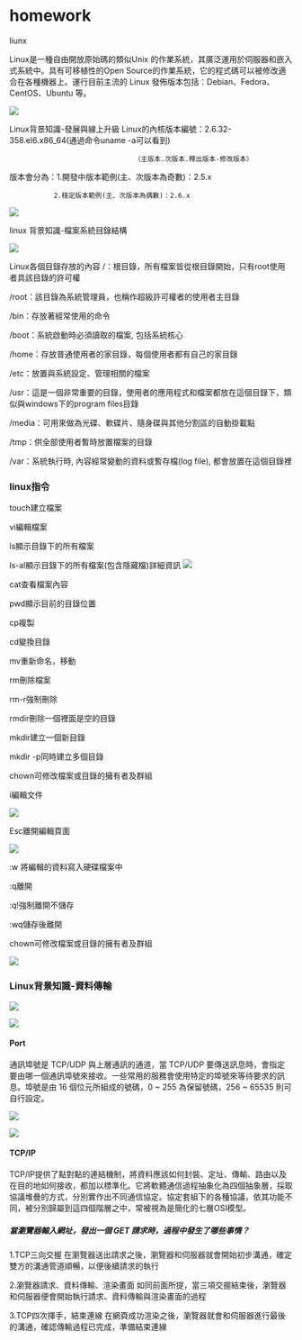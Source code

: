 # homework



liunx

Linux是一種自由開放原始碼的類似Unix 的作業系統，其廣泛運用於伺服器和嵌入式系統中。具有可移植性的Open Source的作業系統，它的程式碼可以被修改適合在各種機器上。運行目前主流的 Linux 發佈版本包括：Debian、Fedora、CentOS、Ubuntu 等。 

![](https://i.imgur.com/MWJxUon.png)

 Linux背景知識-發展與線上升級
Linux的內核版本編號：2.6.32-358.el6.x86_64(通過命令uname -a可以看到)
                            
                                   （主版本.次版本.釋出版本-修改版本）
                            
版本會分為：1.開發中版本範例(主、次版本為奇數)：2.5.x
			  
               2.穩定版本範例(主、次版本為偶數)：2.6.x

![](https://i.imgur.com/dEVwXgu.png)


linux  背景知識-檔案系統目錄結構


![](https://i.imgur.com/3iD5zS6.png)

 Linux各個目錄存放的內容
/：根目錄，所有檔案皆從根目錄開始，只有root使用者具該目錄的許可權

/root：該目錄為系統管理員，也稱作超級許可權者的使用者主目錄

/bin：存放著經常使用的命令

/boot：系統啟動時必須讀取的檔案, 包括系統核心

/home：存放普通使用者的家目錄，每個使用者都有自己的家目錄

/etc：放置與系統設定、管理相關的檔案

/usr：這是一個非常重要的目錄，使用者的應用程式和檔案都放在這個目錄下，類似與windows下的program files目錄

/media：可用來做為光碟、軟碟片、隨身碟與其他分割區的自動掛載點

/tmp：供全部使用者暫時放置檔案的目錄

/var：系統執行時, 內容經常變動的資料或暫存檔(log file), 都會放置在這個目錄裡




### linux指令
touch建立檔案

vi編輯檔案

ls顯示目錄下的所有檔案

ls-al顯示目錄下的所有檔案(包含隱藏檔)詳細資訊
![](https://i.imgur.com/WF5Bl29.png)


cat查看檔案內容

pwd顯示目前的目錄位置

cp複製

cd變換目錄

mv重新命名，移動

rm刪除檔案

rm-r強制刪除

rmdir刪除一個裡面是空的目錄

mkdir建立一個新目錄

mkdir -p同時建立多個目錄

chown可修改檔案或目錄的擁有者及群組

i編輯文件

![](https://i.imgur.com/kRS5SKq.png)


Esc離開編輯頁面

![](https://i.imgur.com/CUdqRC3.png)


:w 將編輯的資料寫入硬碟檔案中

:q離開

:q!強制離開不儲存

:wq儲存後離開

chown可修改檔案或目錄的擁有者及群組

![](https://i.imgur.com/bESNWAO.png)


### Linux背景知識-資料傳輸

![](https://i.imgur.com/A4qKRm6.png)





![](https://i.imgur.com/WB0uB7Y.png)


#### Port
通訊埠號是 TCP/UDP 與上層通訊的通道，當 TCP/UDP 要傳送訊息時，會指定要由哪一個通訊埠號來接收。一些常用的服務會使用特定的埠號來等待要求的訊息。埠號是由 16 個位元所組成的號碼，0 ~ 255 為保留號碼，256 ~ 65535 則可自行設定。 


![](https://i.imgur.com/z4XwLYu.png)

![](https://i.imgur.com/WJRRWWc.png)

#### TCP/IP
TCP/IP提供了點對點的連結機制，將資料應該如何封裝、定址、傳輸、路由以及在目的地如何接收，都加以標準化。它將軟體通信過程抽象化為四個抽象層，採取協議堆疊的方式，分別實作出不同通信協定。協定套組下的各種協議，依其功能不同，被分別歸屬到這四個階層之中，常被視為是簡化的七層OSI模型。


##### 當瀏覽器輸入網址，發出一個 GET 請求時，過程中發生了哪些事情？
1.TCP三向交握
在瀏覽器送出請求之後，瀏覽器和伺服器就會開始初步溝通，確定雙方的溝通管道順暢，以便後續請求的執行

2.瀏覽器請求、資料傳輸、渲染畫面
如同前面所提，當三項交握結束後，瀏覽器和伺服器便會開始執行請求、資料傳輸與渲染畫面的過程

3.TCP四次揮手，結束連線
在網頁成功渲染之後，瀏覽器就會和伺服器進行最後的溝通，確認傳輸過程已完成，準備結束連線




